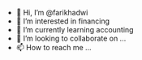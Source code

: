 - 👋 Hi, I’m @farikhadwi
- 👀 I’m interested in financing
- 🌱 I’m currently learning accounting
- 💞️ I’m looking to collaborate on ...
- 📫 How to reach me ...

<!---
farikhadwi/farikhadwi is a ✨ special ✨ repository because its `README.md` (this file) appears on your GitHub profile.
You can click the Preview link to take a look at your changes.
--->
